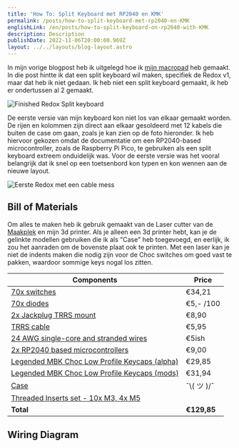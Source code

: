 ```yaml
---
title: 'How To: Split Keyboard met RP2040 en KMK'
permalink: /posts/how-to-split-keyboard-met-rp2040-en-KMK
englishLink: /en/posts/how-to-split-keyboard-on-rp2040-with-KMK
description: Description
publishDate: 2022-11-06T20:00:00.969Z
layout: ../../layouts/blog-layout.astro
---
```


In mijn vorige blogpost heb ik uitgelegd hoe ik [mijn macropad](/posts/3d-printed-hand-wired-macro-pad-met-raspberry-pi-pico-kmk-circuitpython) heb gemaakt. In die post hintte ik dat een split keyboard wil maken, specifiek de Redox v1, maar dat heb ik niet gedaan. Ik heb niet een split keyboard gemaakt, ik heb er ondertussen al 2 gemaakt.

![Finished Redox Split keyboard](https://res.cloudinary.com/sandergnl/image/upload/c_scale,f_auto,q_auto,w_1024/v1667748697/Redox%20Finished.jpg)

De eerste versie van mijn keyboard kon niet los van elkaar gemaakt worden. De rijen en kolommen zijn direct aan elkaar gesoldeerd met 12 kabels die buiten de case om gaan, zoals je kan zien op de foto hieronder. Ik heb hiervoor gekozen omdat de documentatie om een RP2040-based microcontroller, zoals de Raspberry Pi Pico, te gebruiken als een split keyboard extreem onduidelijk was. Voor de eerste versie was het vooral belangrijk dat ik snel op een toetsenbord kon typen en kon wennen aan de nieuwe layout.

![Eerste Redox met een cable mess](https://res.cloudinary.com/sandergnl/image/upload/c_scale,f_auto,q_auto,w_1024/v1667750007/My%20Redox%20v1.jpg)

## Bill of Materials

Om alles te maken heb ik gebruik gemaakt van de Laser cutter van de [Maakplek](https://www.maakplek.nl/) en mijn 3d printer. Als je alleen een 3d printer hebt, kan je de gelinkte modellen gebruiken die ik als "Case" heb toegevoegd, en eerlijk, ik zou het aanraden om de bovenste plaat ook te printen. Met een laser kan je niet de indents maken die nodig zijn voor de Choc switches om goed vast te pakken, waardoor sommige keys nogal los zitten.

| Components                                                                                                                        | Price              |
| --------------------------------------------------------------------------------------------------------------------------------- | ------------------ |
| [70x switches](https://splitkb.com/products/kailh-low-profile-choc-switches?variant=39459382394957)                               | €34,21             |
| [70x diodes](https://www.okaphone.com/artikel.asp?id=448925)                                                                      | €5,- /100          |
| [2x Jackplug TRRS mount](https://www.okaphone.com/artikel.asp?id=492879)                                                          | €8,90              |
| [TRRS cable](https://splitkb.com/products/coiled-angled-trrs-cable)                                                               | €5,95              |
| [24 AWG single-core and stranded wires](https://www.okaphone.com/artikel.asp?id=476323)                                           | €5ish              |
| [2x RP2040 based microcontrollers](https://www.kiwi-electronics.com/nl/raspberry-pi-pico-10494)                                   | €9,00              |
| [Legended MBK Choc Low Profile Keycaps (alpha)](https://splitkb.com/products/mbk-choc-low-profile-keycaps?variant=33283834937421) | €29,85             |
| [Legended MBK Choc Low Profile Keycaps (mods)](https://splitkb.com/products/mbk-choc-low-profile-keycaps?variant=33283835068493)  | €31,94             |
| [Case](https://www.thingiverse.com/thing:4634895)                                                                                 | ¯⁠\⁠⁠(⁠ ツ ⁠)⁠⁠/⁠¯ |
| [Threaded Inserts set - 10x M3, 4x M5](https://www.amazon.nl/CNC-Kitchen-original-threaded-inserts/dp/B09CL4KY59/)                |                    |
| **Total**                                                                                                                         | **€129,85**        |

## Wiring Diagram
